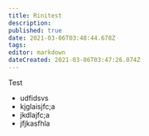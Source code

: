 ```yaml
---
title: Rinitest
description: 
published: true
date: 2021-03-06T03:48:44.678Z
tags: 
editor: markdown
dateCreated: 2021-03-06T03:47:26.074Z
---
```


Test

- udfidsvs
- kjglaisjfc;a
- jkdlajfc;a
- jfjkasfhla